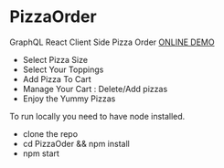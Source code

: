 





# PizzaOrder
GraphQL React Client Side Pizza Order
[ONLINE DEMO](https://travis-ci.org/joemccann/dillinger)
 - Select Pizza Size
 - Select Your Toppings
 - Add Pizza To Cart
 - Manage Your Cart : Delete/Add pizzas
 - Enjoy the Yummy Pizzas

To run locally you need to have node installed.
 - clone the repo
 - cd PizzaOder && npm install
 - npm start 


